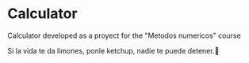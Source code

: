 # Calculator
Calculator developed as a proyect for the "Metodos numericos" course  

Si la vida te da limones, ponle ketchup, nadie te puede detener.🤑
